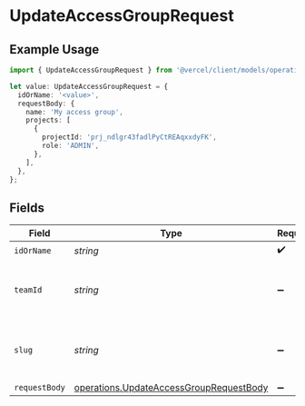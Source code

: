 # UpdateAccessGroupRequest

## Example Usage

```typescript
import { UpdateAccessGroupRequest } from '@vercel/client/models/operations';

let value: UpdateAccessGroupRequest = {
  idOrName: '<value>',
  requestBody: {
    name: 'My access group',
    projects: [
      {
        projectId: 'prj_ndlgr43fadlPyCtREAqxxdyFK',
        role: 'ADMIN',
      },
    ],
  },
};
```

## Fields

| Field         | Type                                                                                               | Required           | Description                                              |
| ------------- | -------------------------------------------------------------------------------------------------- | ------------------ | -------------------------------------------------------- |
| `idOrName`    | _string_                                                                                           | :heavy_check_mark: | N/A                                                      |
| `teamId`      | _string_                                                                                           | :heavy_minus_sign: | The Team identifier to perform the request on behalf of. |
| `slug`        | _string_                                                                                           | :heavy_minus_sign: | The Team slug to perform the request on behalf of.       |
| `requestBody` | [operations.UpdateAccessGroupRequestBody](../../models/operations/updateaccessgrouprequestbody.md) | :heavy_minus_sign: | N/A                                                      |
